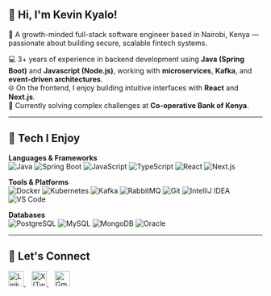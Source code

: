 ## 👋 Hi, I'm Kevin Kyalo!

🚀 A growth-minded full-stack software engineer based in Nairobi, Kenya — passionate about building secure, scalable fintech systems.  

💻 3+ years of experience in backend development using **Java (Spring Boot)** and **Javascript (Node.js)**, working with **microservices**, **Kafka**, and **event-driven architectures**.  
🌐 On the frontend, I enjoy building intuitive interfaces with **React** and **Next.js**.  
🔭 Currently solving complex challenges at **Co-operative Bank of Kenya**.

---

## 💼 Tech I Enjoy

**Languages & Frameworks**  
![Java](https://img.shields.io/badge/Java-%23ED8B00.svg?style=for-the-badge&logo=java&logoColor=white) 
![Spring Boot](https://img.shields.io/badge/Spring_Boot-6DB33F?style=for-the-badge&logo=spring-boot&logoColor=white) 
![JavaScript](https://img.shields.io/badge/JavaScript-F7DF1E?style=for-the-badge&logo=javascript&logoColor=black) 
![TypeScript](https://img.shields.io/badge/TypeScript-3178C6?style=for-the-badge&logo=typescript&logoColor=white) 
![React](https://img.shields.io/badge/React-20232A?style=for-the-badge&logo=react&logoColor=61DAFB) 
![Next.js](https://img.shields.io/badge/Next.js-000000?style=for-the-badge&logo=next.js&logoColor=white) 

**Tools & Platforms**  
![Docker](https://img.shields.io/badge/Docker-2496ED?style=for-the-badge&logo=docker&logoColor=white) 
![Kubernetes](https://img.shields.io/badge/Kubernetes-326CE5?style=for-the-badge&logo=kubernetes&logoColor=white) 
![Kafka](https://img.shields.io/badge/Apache_Kafka-231F20?style=for-the-badge&logo=apache-kafka&logoColor=white) 
![RabbitMQ](https://img.shields.io/badge/RabbitMQ-FF6600?style=for-the-badge&logo=rabbitmq&logoColor=white) 
![Git](https://img.shields.io/badge/Git-F05032?style=for-the-badge&logo=git&logoColor=white) 
![IntelliJ IDEA](https://img.shields.io/badge/IntelliJ_IDEA-000000?style=for-the-badge&logo=intellij-idea&logoColor=white)
![VS Code](https://img.shields.io/badge/VSCode-007ACC?style=for-the-badge&logo=visual-studio-code&logoColor=white)


**Databases**  
![PostgreSQL](https://img.shields.io/badge/PostgreSQL-316192?style=for-the-badge&logo=postgresql&logoColor=white) 
![MySQL](https://img.shields.io/badge/MySQL-00758F?style=for-the-badge&logo=mysql&logoColor=white) 
![MongoDB](https://img.shields.io/badge/MongoDB-47A248?style=for-the-badge&logo=mongodb&logoColor=white) 
![Oracle](https://img.shields.io/badge/Oracle-F80000?style=for-the-badge&logo=oracle&logoColor=white)

---

## 🤝 Let's Connect

<a href="https://www.linkedin.com/in/kevin-kyalo">
  <img src="https://cdn.worldvectorlogo.com/logos/linkedin-icon-2.svg" alt="LinkedIn" width="30"/>
</a>
&nbsp;&nbsp;
<a href="https://x.com/kyalo_vibes">
  <img src="https://cdn.worldvectorlogo.com/logos/twitter-6.svg" alt="X (Twitter)" width="30"/>
</a>
&nbsp;&nbsp;
<a href="mailto:kevin.kioko4@gmail.com">
  <img src="https://cdn.worldvectorlogo.com/logos/gmail-icon-2.svg" alt="Gmail" width="30"/>
</a>

